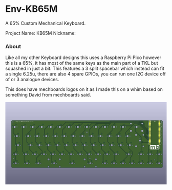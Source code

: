 # Env-KB65M
 A 65% Custom Mechanical Keyboard.
 
 Project Name: KB65M
 Nickname: 
  
### About
Like all my other Keyboard designs this uses a Raspberry Pi Pico however this is a 65%, it has most of the same keys as the main part of a TKL but squashed in just a bit.
This features a 3 split spacebar which instead can fit a single 6.25u, there are also 4 spare GPIOs, you can run one I2C device off of or 3 analogue devices.

This does have mechboards logos on it as I made this on a whim based on something David from mechboards said.

![Image of PCB](EnvKB65.jpg)